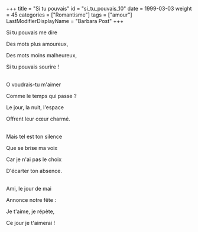 +++
title = "Si tu pouvais"
id = "si_tu_pouvais_10"
date = 1999-03-03
weight = 45
categories = ["Romantisme"]
tags = ["amour"]
LastModifierDisplayName = "Barbara Post"
+++

Si tu pouvais me dire

Des mots plus amoureux,

Des mots moins malheureux,

Si tu pouvais sourire !

 \
O voudrais-tu m'aimer

Comme le temps qui passe ?

Le jour, la nuit, l'espace

Offrent leur cœur charmé.

 \
Mais tel est ton silence

Que se brise ma voix

Car je n'ai pas le choix

D'écarter ton absence.

 \
Ami, le jour de mai

Annonce notre fête :

Je t'aime, je répète,

Ce jour je t'aimerai !
